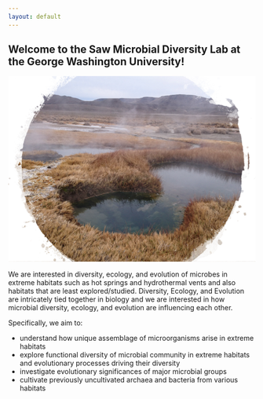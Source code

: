 ```yaml
---
layout: default
---
```

## Welcome to the Saw Microbial Diversity Lab at the George Washington University!

<img src="images/hs1.png">

We are interested in diversity, ecology, and evolution of microbes in extreme habitats such as hot springs and hydrothermal vents and also habitats that are least explored/studied.
Diversity, Ecology, and Evolution are intricately tied together in biology and we are interested in how microbial diversity, ecology, and evolution are influencing each other.

Specifically, we aim to:
- understand how unique assemblage of microorganisms arise in extreme habitats
- explore functional diversity of microbial community in extreme habitats and evolutionary processes driving their diversity
- investigate evolutionary significances of major microbial groups
- cultivate previously uncultivated archaea and bacteria from various habitats
